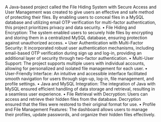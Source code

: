 A Java-based project called the File Hiding System with Secure Access and User Management was created to give users an effective and safe method of protecting their files. By enabling users to conceal files in a MySQL database and utilizing email OTP verification for multi-factor authentication, this project prioritizes privacy and data security.
• File Hiding and Encryption: The system enabled users to securely hide files by encrypting and storing them in a
centralized MySQL database, ensuring protection against unauthorized access.
• User Authentication with Multi-Factor Security: It incorporated robust user authentication mechanisms, including
email-based OTP verification during sign up and log-in, providing an additional layer of security through two-factor
authentication.
• Multi-User Support: The project supports multiple users with individual accounts, allowing for personalized and isolated
file management for each user.
• User-Friendly Interface: An intuitive and accessible interface facilitated smooth navigation for users through sign-up,
log-in, file management, and profile settings.
• Java and MySQL Integration: The integration of Java with MySQL ensured efficient handling of data storage and
retrieval, resulting in a seamless user experience.
• File Retrieval with Decryption: Users can access and retrieve their hidden files from the database. Decryption ensured
that the files were restored to their original format for use.
• Profile and File Management Features: The dashboard allows users to manage their profiles, update passwords, and
organize their hidden files effectively.
